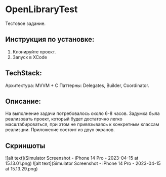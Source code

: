 # OpenLibraryTest

Тестовое задание.

## Инструкция по установке:
1. Клонируйте проект.
2. Запуск в XCode

## TechStack:
Архитектура: MVVM + C
Паттерны: Delegates, Builder, Coordinator.

 ## Описание:
 На выполнение задачи потребовалось около 6-8 часов. Задумка была реализовать проект, который будет достаточно легко масштабироваться, при этом не привязываясь к конкретным классам реализции. Приложение состоит из двух экранов.

## Скриншоты

![alt text](Simulator Screenshot - iPhone 14 Pro - 2023-04-15 at 15.13.01.png)
![alt text](Simulator Screenshot - iPhone 14 Pro - 2023-04-15 at 15.13.29.png)
